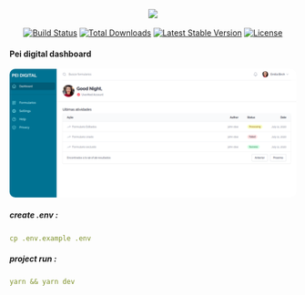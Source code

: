 <p align="center"><a href="https://laravel.com" target="_blank"><img src="https://www.unibalsas.edu.br/wp-content/uploads/2018/02/logo.png" width="300"></a></p>

<p align="center">
<a href="https://travis-ci.org/laravel/framework"><img src="https://travis-ci.org/laravel/framework.svg" alt="Build Status"></a>
<a href="https://packagist.org/packages/laravel/framework"><img src="https://img.shields.io/packagist/dt/laravel/framework" alt="Total Downloads"></a>
<a href="https://packagist.org/packages/laravel/framework"><img src="https://img.shields.io/packagist/v/laravel/framework" alt="Latest Stable Version"></a>
<a href="https://packagist.org/packages/laravel/framework"><img src="https://img.shields.io/packagist/l/laravel/framework" alt="License"></a>
</p>

#### Pei digital dashboard
<img src="./public/readme/dashboard.png" style="border-radius:10px">

##### create .env : 

```yml
cp .env.example .env
```
##### project run : 

```yml
yarn && yarn dev
```